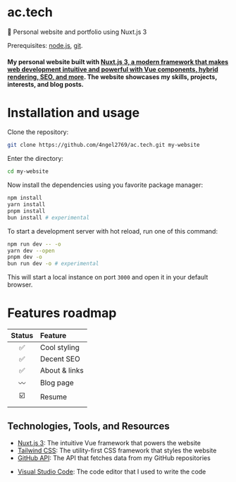 # ac.tech
 🚀 Personal website and portfolio using Nuxt.js 3

Prerequisites: [node.js](https://nodejs.org), [git](https://git-scm.com).


#### My personal website built with [Nuxt.js 3, a modern framework that makes web development intuitive and powerful with Vue components, hybrid rendering, SEO, and more](https://nuxt.com). The website showcases my skills, projects, interests, and blog posts.

# Installation and usage

Clone the repository:
```bash
git clone https://github.com/4ngel2769/ac.tech.git my-website
```
Enter the directory:
```bash
cd my-website
```
Now install the dependencies using you favorite package manager:
```bash
npm install
yarn install
pnpm install
bun install # experimental
```
To start a development server with hot reload, run one of this command:
```bash
npm run dev -- -o
yarn dev --open
pnpm dev -o
bun run dev -o # experimental
```
This will start a local instance on port `3000` and open it in your default browser.

# Features roadmap

|Status|Feature|
|:-:|:-|
|✅|Cool styling|
|✅|Decent SEO|
|✅|About & links|
|〰️|Blog page|
|☑️|Resume|
|||

<!--
# AC.Tech

AC.Tech is a personal website built with [Nuxt.js 3](^1^), a modern framework that makes web development intuitive and powerful with Vue components, hybrid rendering, SEO, and more. The website showcases my skills, projects, interests, and blog posts.

## Installation and Usage

To install and run this project, you need to have [Node.js](https://nodejs.org/) and [npm](https://www.npmjs.com/) installed on your machine. Then, follow these steps:

- Clone this repository: `git clone https://github.com/4ngel2769/ac.tech.git`
- Navigate to the project folder: `cd ac.tech`
- Install the dependencies: `npm install`
- Start the development server: `npm run dev`
- Open your browser and go to `http://localhost:3000`

## Features and Functionalities

- Responsive design that adapts to different screen sizes and devices
- Dynamic content that fetches data from external sources such as GitHub and Medium
- Customizable theme and layout that can be changed from the settings page
- Interactive animations and transitions that enhance the user experience
- Contact form that sends messages to my email address
-->
## Technologies, Tools, and Resources

- [Nuxt.js 3](^1^): The intuitive Vue framework that powers the website
- [Tailwind CSS](https://tailwindcss.com/): The utility-first CSS framework that styles the website
- [GitHub API](https://docs.github.com/en/rest): The API that fetches data from my GitHub repositories
<!-- - [Formspree](https://formspree.io/): The service that handles the contact form submissions -->
- [Visual Studio Code](https://code.visualstudio.com/): The code editor that I used to write the code
<!-- - [Figma](https://www.figma.com/): The tool that I used to design the website -->
<!-- - [Unsplash](https://unsplash.com/): The source of the images that I used for the website -->
<!--
## Challenges and Learnings

- One of the challenges I faced was to make the website responsive and compatible with different browsers and devices. I learned how to use media queries, breakpoints, and browser prefixes to achieve this goal.
- Another challenge was to fetch and display dynamic data from external sources such as GitHub and Medium. I learned how to use Nuxt's data fetching methods, such as `fetch` and `asyncData`, to get the data and render it on the website.
- A third challenge was to create a customizable theme and layout for the website. I learned how to use Tailwind's dark mode and color palette features, as well as Nuxt's global and page layouts, to implement this feature.

## Future Plans and Improvements

- I plan to add more features and functionalities to the website, such as a portfolio section, a resume section, and a newsletter subscription.
- I also plan to improve the performance and accessibility of the website, such as by using lazy loading, code splitting, and semantic HTML.
- I welcome any feedback, suggestions, or contributions to the website. Feel free to open an issue or a pull request on GitHub, or contact me via email or social media.

## License and Contribution

- This project is licensed under the [MIT License], which means you can use, copy, modify, merge, publish, distribute, sublicense, and/or sell copies of the software, as long as you give appropriate credit, provide a link to the license, and indicate any changes made.
- If you want to contribute to this project, please follow the [Contribution Guidelines](CONTRIBUTING.md), which provide instructions on how to fork, clone, branch, commit, push, and pull request the project..

Source: Conversation with Bing, 2/14/2024
(1) Nuxt: The Intuitive Vue Framework · Nuxt. https://nuxt.com/.
(2) Nuxt: The Intuitive Vue Framework · Nuxt. https://nuxt.com/.
(3) Announcing 3.0 · Nuxt Blog. https://nuxt.com/v3.
(4) Nuxt.js 3 Fundamentals, a Vue.js video course - Vue School. https://vueschool.io/courses/nuxt-js-3-fundamentals.
(5) nuxt - npm. https://www.npmjs.com/package/nuxt.
(6) How to Write a Good README File for Your GitHub Project - freeCodeCamp.org. https://www.freecodecamp.org/news/how-to-write-a-good-readme-file/.
(7) A Step-by-Step Guide to Crafting a Successful README File for Your .... https://cubettech.com/resources/blog/the-essential-readme-file-elevating-your-project-with-a-comprehensive-document/.
(8) How to Create the Perfect README for Your Open Source Project. https://dev.to/github/how-to-create-the-perfect-readme-for-your-open-source-project-1k69.
(9) Make a README. https://www.makeareadme.com/.
(10) Get started building your personal website - GitHub. https://github.com/github/personal-website/blob/master/README.md.
(11) en.wikipedia.org. https://en.wikipedia.org/wiki/README.
-->